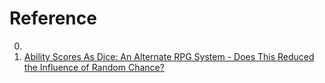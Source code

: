 # Reference

0. []()
0. [Ability Scores As Dice: An Alternate RPG System - Does This Reduced the Influence of Random Chance?](https://www.youtube.com/watch?v=lJUealdZXAs)

